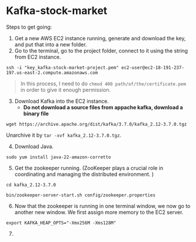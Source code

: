 # Kafka-stock-market

Steps to get going:

1. Get a new AWS EC2 instance running, generate and download the key, and put that into a new folder.
2. Go to the terminal, go to the project folder, connect to it using the string from EC2 instance.

`ssh -i "key_kafka-stock-market-project.pem" ec2-user@ec2-18-191-237-197.us-east-2.compute.amazonaws.com`

> In this process, I need to do
> `chmod 400 path/of/the/certificate.pem`
> in order to give it enough permission.

3. Download Kafka into the EC2 instance.
   - **Do not download a source files from appache kafka, download a binary file**

`wget https://archive.apache.org/dist/kafka/3.7.0/kafka_2.12-3.7.0.tgz`

Unarchive it by `tar -xvf kafka_2.12-3.7.0.tgz`.

4. Download Java.

`sudo yum install java-22-amazon-corretto`

5. Get the zookeeper running. (ZooKeeper plays a crucial role in coordinating and managing the distributed environment. )

`cd kafka_2.12-3.7.0`

`bin/zookeeper-server-start.sh config/zookeeper.properties`

6. Now that the zookeeper is running in one terminal window, we now go to another new window. We first assign more memory to the EC2 server.

`export KAFKA_HEAP_OPTS="-Xmx256M -Xms128M"`

7. 



